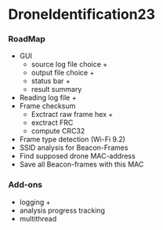 # DroneIdentification23

### RoadMap

- GUI
  - source log file choice +
  - output file choice +
  - status bar +
  - result summary
- Reading log file +
- Frame checksum
  - Exctract raw frame hex +
  - exctract FRC
  - compute CRC32
- Frame type detection (Wi-Fi 9.2)
- SSID analysis for Beacon-Frames
- Find supposed drone MAC-address
- Save all Beacon-frames with this MAC

### Add-ons
- logging +
- analysis progress tracking
- multithread
